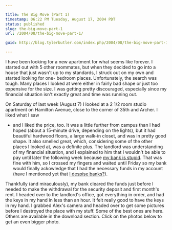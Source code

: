 ```yaml
---

title: The Big Move (Part 1)
timestamp: 06:22 PM Tuesday, August 17, 2004 PDT
status: published
slug: the-big-move-part-1
url: /2004/08/the-big-move-part-1/

guid: http://blog.tylerbutler.com/index.php/2004/08/the-big-move-part-1/

---
```


I have been looking for a new apartment for what seems like forever. I started
out with 5 other roommates, but when they decided to go into a house that just
wasn't up to my standards, I struck out on my own and started looking for one-
bedroom places. Unfortunately, the search was tough. Many places I looked at
were either in fairly bad shape or just too expensive for the size. I was
getting pretty discouraged, especially since my financial situation isn't
exactly great and time was running out.

  
On Saturday of last week (August 7) I looked at a 2 1/2 room studio apartment
on Hamilton Avenue, close to the corner of 35th and Archer. I liked what I saw
- and I liked the price, too. It was a little further from campus than I had
hoped (about a 15-minute drive, depending on the lights), but it had beautiful
hardwood floors, a large walk-in closet, and was in pretty good shape. It also
smelled great, which, considering some of the other places I looked at, was a
definite plus. The landlord was understanding of my financial situation, and I
explained to him that I wouldn't be able to pay until later the following week
because [my bank is stupid][1]. That was fine with him, so I crossed my
fingers and waited until Friday so my bank would finally ackowledge that I had
the necessary funds in my account (have I mentioned yet that [I despise
banks?][1]).

  
Thankfully (and miraculously), my bank cleared the funds just before I needed
to make the withdrawal for the security deposit and first month's rent. I
headed over to the landlord's office, got everything in order, and had the
keys in my hand in less than an hour. It felt really good to have the keys in
my hand. I grabbed Alex's camera and headed over to get some pictures before I
destroyed the place with my stuff. Some of the best ones are here. Others are
available in the download section. Click on the photos below to get an
even bigger photo.

   [1]: /2004/08/i-hate-banks/
